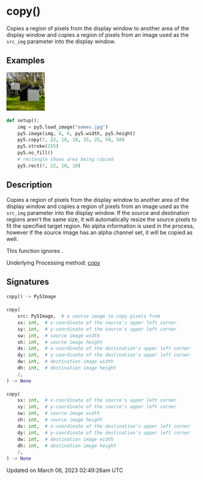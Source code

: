 # copy()

Copies a region of pixels from the display window to another area of the display window and copies a region of pixels from an image used as the `src_img` parameter into the display window.

## Examples

<div class="example-table">

<div class="example-row"><div class="example-cell-image">

![example picture for copy()](/images/reference/Sketch_copy_0.png)

</div><div class="example-cell-code">

```python
def setup():
    img = py5.load_image("eames.jpg")
    py5.image(img, 0, 0, py5.width, py5.height)
    py5.copy(7, 22, 10, 10, 35, 25, 50, 50)
    py5.stroke(255)
    py5.no_fill()
    # rectangle shows area being copied
    py5.rect(7, 22, 10, 10)
```

</div></div>

</div>

## Description

Copies a region of pixels from the display window to another area of the display window and copies a region of pixels from an image used as the `src_img` parameter into the display window. If the source and destination regions aren't the same size, it will automatically resize the source pixels to fit the specified target region. No alpha information is used in the process, however if the source image has an alpha channel set, it will be copied as well.

This function ignores [](sketch_image_mode).

Underlying Processing method: [copy](https://processing.org/reference/copy_.html)

## Signatures

```python
copy() -> Py5Image

copy(
    src: Py5Image,  # a source image to copy pixels from
    sx: int,  # x-coordinate of the source's upper left corner
    sy: int,  # y-coordinate of the source's upper left corner
    sw: int,  # source image width
    sh: int,  # source image height
    dx: int,  # x-coordinate of the destination's upper left corner
    dy: int,  # y-coordinate of the destination's upper left corner
    dw: int,  # destination image width
    dh: int,  # destination image height
    /,
) -> None

copy(
    sx: int,  # x-coordinate of the source's upper left corner
    sy: int,  # y-coordinate of the source's upper left corner
    sw: int,  # source image width
    sh: int,  # source image height
    dx: int,  # x-coordinate of the destination's upper left corner
    dy: int,  # y-coordinate of the destination's upper left corner
    dw: int,  # destination image width
    dh: int,  # destination image height
    /,
) -> None
```

Updated on March 06, 2023 02:49:26am UTC
